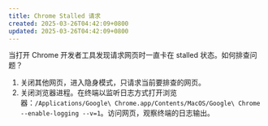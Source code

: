 ```yaml
---
title: Chrome Stalled 请求
created: 2025-03-26T04:42:09+0800
updated: 2025-03-26T04:42:09+0800
---
```



当打开 Chrome 开发者工具发现请求网页时一直卡在 stalled 状态。如何排查问题？

1. 关闭其他网页，进入隐身模式，只请求当前要排查的网页。
2. 关闭浏览器进程。在终端以监听日志方式打开浏览器：`/Applications/Google\ Chrome.app/Contents/MacOS/Google\ Chrome --enable-logging --v=1`。访问网页，观察终端的日志输出。
